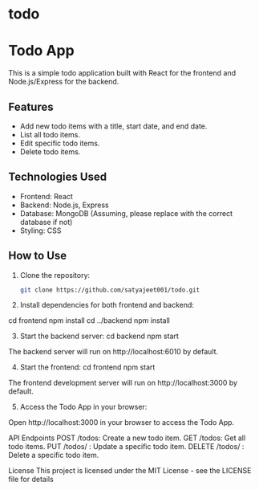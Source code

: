 # todo
# Todo App

This is a simple todo application built with React for the frontend and Node.js/Express for the backend.

## Features

- Add new todo items with a title, start date, and end date.
- List all todo items.
- Edit specific todo items.
- Delete todo items.

## Technologies Used

- Frontend: React
- Backend: Node.js, Express
- Database: MongoDB (Assuming, please replace with the correct database if not)
- Styling: CSS

## How to Use

1. Clone the repository:

   ```bash
   git clone https://github.com/satyajeet001/todo.git
2. Install dependencies for both frontend and backend:

cd frontend
npm install
cd ../backend
npm install

3. Start the backend server:
cd backend
npm start

The backend server will run on http://localhost:6010 by default.

4. Start the frontend:
cd frontend
npm start

The frontend development server will run on http://localhost:3000 by default.

5. Access the Todo App in your browser:

Open http://localhost:3000 in your browser to access the Todo App.

API Endpoints
POST /todos: Create a new todo item.
GET /todos: Get all todo items.
PUT /todos/
: Update a specific todo item.
DELETE /todos/
: Delete a specific todo item.

License
This project is licensed under the MIT License - see the LICENSE file for details
